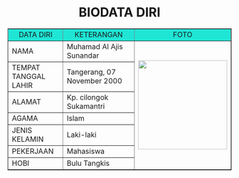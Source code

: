 <!DOCTYPE HTML>
<html>
  <head>
    <title>Biodata Diri</title>
    <link rel="stylesheet" href="style.css">
  </head>
  <body>
    <h1 align="center">BIODATA DIRI</h1>
    <table border="1" cellspacing="0" cellpadding="5" align="center" width="800">
      <tr align="center" bgcolor="#1fe5d5">
        <td width="200">DATA DIRI</td>
        <td width="400">KETERANGAN</td>
        <td width="200">FOTO</td>
      </tr>
      <tr>
        <td>NAMA</td>
        <td>Muhamad Al Ajis Sunandar</td>
        <td rowspan="7"><img src="![1](https://github.com/Attem07/Attem07/assets/147891599/810211d7-c029-455d-a1a1-a6bf8f7016f6)" width="200"></td>
      </tr>
      <tr>
        <td>TEMPAT TANGGAL LAHIR</td>
        <td>Tangerang, 07 November 2000</td>
      </tr>
      <tr>
        <td>ALAMAT</td>
        <td>Kp. cilongok Sukamantri</td>
      </tr>
      <tr>
        <td>AGAMA</td>
        <td>Islam</td>
      </tr>
      <tr>
        <td>JENIS KELAMIN</td>
        <td>Laki-laki</td>
      </tr>
      <tr>
        <td>PEKERJAAN</td>
        <td>Mahasiswa</td>
      </tr>
      <tr>
        <td>HOBI</td>
        <td>Bulu Tangkis</td>
      </tr>
  </body>
</html>
